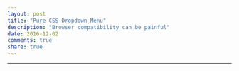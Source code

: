 ```yaml
---
layout: post
title: "Pure CSS Dropdown Menu"
description: "Browser compatibility can be painful"
date: 2016-12-02
comments: true
share: true
---
```


---
